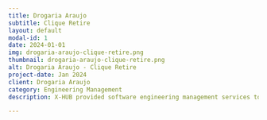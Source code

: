 ```yaml
---
title: Drogaria Araujo
subtitle: Clique Retire
layout: default
modal-id: 1
date: 2024-01-01
img: drogaria-araujo-clique-retire.png
thumbnail: drogaria-araujo-clique-retire.png
alt: Drogaria Araujo - Clique Retire
project-date: Jan 2024
client: Drogaria Araujo
category: Engineering Management
description: X-HUB provided software engineering management services to Drogaria Araujo, focusing on overseeing the development and implementation of software solutions. Our team managed project planning, coordinated resources, and ensured timely delivery of high-quality software products. We worked closely with the client to align the solutions with their business goals, optimizing development processes and enhancing overall system performance to meet their specific needs.

---
```

